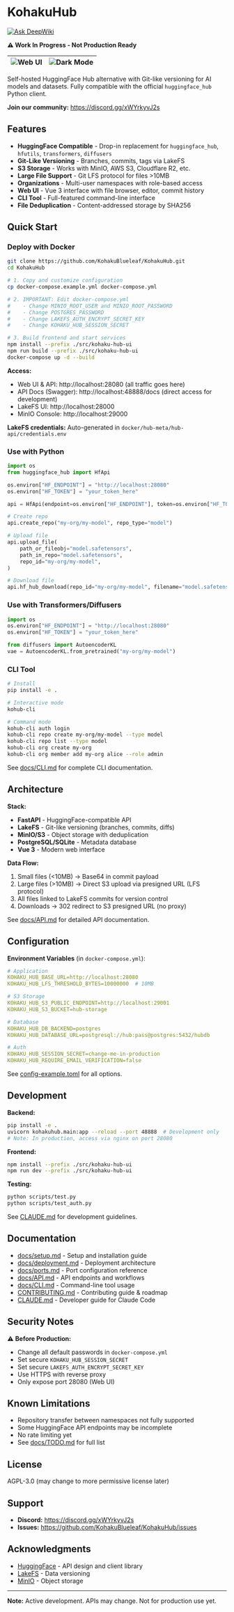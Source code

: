 # KohakuHub

[![Ask DeepWiki](https://deepwiki.com/badge.svg)](https://deepwiki.com/KohakuBlueleaf/KohakuHub)

**⚠️ Work In Progress - Not Production Ready**

|![Web UI](image/README/1759520817420.png)|![Dark Mode](image/README/1759521021890.png)|
|-|-|

Self-hosted HuggingFace Hub alternative with Git-like versioning for AI models and datasets. Fully compatible with the official `huggingface_hub` Python client.

**Join our community:** https://discord.gg/xWYrkyvJ2s

## Features

- **HuggingFace Compatible** - Drop-in replacement for `huggingface_hub`, `hfutils`, `transformers`, `diffusers`
- **Git-Like Versioning** - Branches, commits, tags via LakeFS
- **S3 Storage** - Works with MinIO, AWS S3, Cloudflare R2, etc.
- **Large File Support** - Git LFS protocol for files >10MB
- **Organizations** - Multi-user namespaces with role-based access
- **Web UI** - Vue 3 interface with file browser, editor, commit history
- **CLI Tool** - Full-featured command-line interface
- **File Deduplication** - Content-addressed storage by SHA256

## Quick Start

### Deploy with Docker

```bash
git clone https://github.com/KohakuBlueleaf/KohakuHub.git
cd KohakuHub

# 1. Copy and customize configuration
cp docker-compose.example.yml docker-compose.yml

# 2. IMPORTANT: Edit docker-compose.yml
#    - Change MINIO_ROOT_USER and MINIO_ROOT_PASSWORD
#    - Change POSTGRES_PASSWORD
#    - Change LAKEFS_AUTH_ENCRYPT_SECRET_KEY
#    - Change KOHAKU_HUB_SESSION_SECRET

# 3. Build frontend and start services
npm install --prefix ./src/kohaku-hub-ui
npm run build --prefix ./src/kohaku-hub-ui
docker-compose up -d --build
```

**Access:**
- Web UI & API: http://localhost:28080 (all traffic goes here)
- API Docs (Swagger): http://localhost:48888/docs (direct access for development)
- LakeFS UI: http://localhost:28000
- MinIO Console: http://localhost:29000

**LakeFS credentials:** Auto-generated in `docker/hub-meta/hub-api/credentials.env`

### Use with Python

```python
import os
from huggingface_hub import HfApi

os.environ["HF_ENDPOINT"] = "http://localhost:28080"
os.environ["HF_TOKEN"] = "your_token_here"

api = HfApi(endpoint=os.environ["HF_ENDPOINT"], token=os.environ["HF_TOKEN"])

# Create repo
api.create_repo("my-org/my-model", repo_type="model")

# Upload file
api.upload_file(
    path_or_fileobj="model.safetensors",
    path_in_repo="model.safetensors",
    repo_id="my-org/my-model",
)

# Download file
api.hf_hub_download(repo_id="my-org/my-model", filename="model.safetensors")
```

### Use with Transformers/Diffusers

```python
import os
os.environ["HF_ENDPOINT"] = "http://localhost:28080"
os.environ["HF_TOKEN"] = "your_token_here"

from diffusers import AutoencoderKL
vae = AutoencoderKL.from_pretrained("my-org/my-model")
```

### CLI Tool

```bash
# Install
pip install -e .

# Interactive mode
kohub-cli

# Command mode
kohub-cli auth login
kohub-cli repo create my-org/my-model --type model
kohub-cli repo list --type model
kohub-cli org create my-org
kohub-cli org member add my-org alice --role admin
```

See [docs/CLI.md](./docs/CLI.md) for complete CLI documentation.

## Architecture

**Stack:**
- **FastAPI** - HuggingFace-compatible API
- **LakeFS** - Git-like versioning (branches, commits, diffs)
- **MinIO/S3** - Object storage with deduplication
- **PostgreSQL/SQLite** - Metadata database
- **Vue 3** - Modern web interface

**Data Flow:**
1. Small files (<10MB) → Base64 in commit payload
2. Large files (>10MB) → Direct S3 upload via presigned URL (LFS protocol)
3. All files linked to LakeFS commits for version control
4. Downloads → 302 redirect to S3 presigned URL (no proxy)

See [docs/API.md](./docs/API.md) for detailed API documentation.

## Configuration

**Environment Variables** (in `docker-compose.yml`):

```yaml
# Application
KOHAKU_HUB_BASE_URL=http://localhost:28080
KOHAKU_HUB_LFS_THRESHOLD_BYTES=10000000  # 10MB

# S3 Storage
KOHAKU_HUB_S3_PUBLIC_ENDPOINT=http://localhost:29001
KOHAKU_HUB_S3_BUCKET=hub-storage

# Database
KOHAKU_HUB_DB_BACKEND=postgres
KOHAKU_HUB_DATABASE_URL=postgresql://hub:pass@postgres:5432/hubdb

# Auth
KOHAKU_HUB_SESSION_SECRET=change-me-in-production
KOHAKU_HUB_REQUIRE_EMAIL_VERIFICATION=false
```

See [config-example.toml](./config-example.toml) for all options.

## Development

**Backend:**
```bash
pip install -e .
uvicorn kohakuhub.main:app --reload --port 48888  # Development only
# Note: In production, access via nginx on port 28080
```

**Frontend:**
```bash
npm install --prefix ./src/kohaku-hub-ui
npm run dev --prefix ./src/kohaku-hub-ui
```

**Testing:**
```bash
python scripts/test.py
python scripts/test_auth.py
```

See [CLAUDE.md](./CLAUDE.md) for development guidelines.

## Documentation

- [docs/setup.md](./docs/setup.md) - Setup and installation guide
- [docs/deployment.md](./docs/deployment.md) - Deployment architecture
- [docs/ports.md](./docs/ports.md) - Port configuration reference
- [docs/API.md](./docs/API.md) - API endpoints and workflows
- [docs/CLI.md](./docs/CLI.md) - Command-line tool usage
- [CONTRIBUTING.md](./CONTRIBUTING.md) - Contributing guide & roadmap
- [CLAUDE.md](./CLAUDE.md) - Developer guide for Claude Code

## Security Notes

⚠️ **Before Production:**
- Change all default passwords in `docker-compose.yml`
- Set secure `KOHAKU_HUB_SESSION_SECRET`
- Set secure `LAKEFS_AUTH_ENCRYPT_SECRET_KEY`
- Use HTTPS with reverse proxy
- Only expose port 28080 (Web UI)

## Known Limitations

- Repository transfer between namespaces not fully supported
- Some HuggingFace API endpoints may be incomplete
- No rate limiting yet
- See [docs/TODO.md](./docs/TODO.md) for full list

## License

AGPL-3.0 (may change to more permissive license later)

## Support

- **Discord:** https://discord.gg/xWYrkyvJ2s
- **Issues:** https://github.com/KohakuBlueleaf/KohakuHub/issues

## Acknowledgments

- [HuggingFace](https://huggingface.co/) - API design and client library
- [LakeFS](https://lakefs.io/) - Data versioning
- [MinIO](https://min.io/) - Object storage

---

**Note:** Active development. APIs may change. Not for production use yet.
